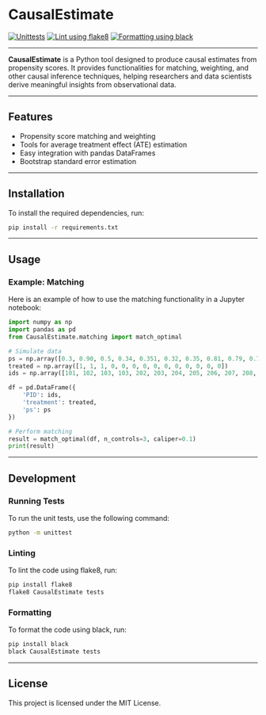 # CausalEstimate

[![Unittests](https://github.com/kirilklein/CausalEstimate/actions/workflows/unittest.yml/badge.svg)](https://github.com/kirilklein/CausalEstimate/actions/workflows/unittest.yml)
[![Lint using flake8](https://github.com/kirilklein/CausalEstimate/actions/workflows/lint.yml/badge.svg)](https://github.com/kirilklein/CausalEstimate/actions/workflows/lint.yml)
[![Formatting using black](https://github.com/kirilklein/CausalEstimate/actions/workflows/format.yml/badge.svg)](https://github.com/kirilklein/CausalEstimate/actions/workflows/format.yml)

---

**CausalEstimate** is a Python tool designed to produce causal estimates from propensity scores. It provides functionalities for matching, weighting, and other causal inference techniques, helping researchers and data scientists derive meaningful insights from observational data.

---

## Features

- Propensity score matching and weighting
- Tools for average treatment effect (ATE) estimation
- Easy integration with pandas DataFrames
- Bootstrap standard error estimation

---

## Installation

To install the required dependencies, run:

```sh
pip install -r requirements.txt
```

---

## Usage

### Example: Matching

Here is an example of how to use the matching functionality in a Jupyter notebook:

```python
import numpy as np
import pandas as pd
from CausalEstimate.matching import match_optimal

# Simulate data
ps = np.array([0.3, 0.90, 0.5, 0.34, 0.351, 0.32, 0.35, 0.81, 0.79, 0.77, 0.90, 0.6, 0.52, 0.55])
treated = np.array([1, 1, 1, 0, 0, 0, 0, 0, 0, 0, 0, 0, 0, 0])
ids = np.array([101, 102, 103, 103, 202, 203, 204, 205, 206, 207, 208, 209, 210, 211])

df = pd.DataFrame({
    'PID': ids,
    'treatment': treated,
    'ps': ps
})

# Perform matching
result = match_optimal(df, n_controls=3, caliper=0.1)
print(result)
```

---

## Development

### Running Tests

To run the unit tests, use the following command:

```sh
python -m unittest
```

### Linting

To lint the code using flake8, run:

```sh
pip install flake8
flake8 CausalEstimate tests
```

### Formatting

To format the code using black, run:

```sh
pip install black
black CausalEstimate tests
```

---

## License

This project is licensed under the MIT License.
